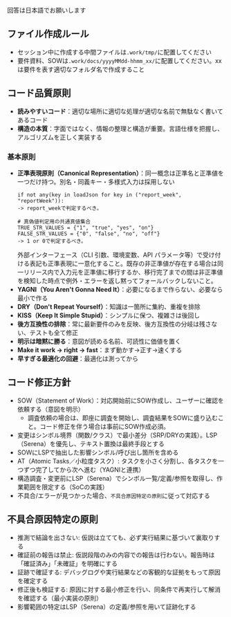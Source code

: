 回答は日本語でお願いします

## ファイル作成ルール
- セッション中に作成する中間ファイルは`.work/tmp/`に配置してください
- 要件資料、SOWは`.work/docs/yyyyMMdd-hhmm_xx/`に配置してください。xxは要件を表す適切なフォルダ名で作成すること

## コード品質原則
- **読みやすいコード**：適切な場所に適切な処理が適切な名前で無駄なく書いてあるコード
- **構造の本質**：字面ではなく、情報の整理と構造が重要。言語仕様を把握し、アルゴリズムを正しく実装する

### 基本原則
- **正準表現原則（Canonical Representation）**：同一概念は正準名と正準値を一つだけ持つ。別名・同義キー・多様式入力は採用しない
    ```NG1
    if not any(key in loadJson for key in ("report_week", "reportWeek")):
    -> report_weekで判定するべき。
    ```
    ```NG2
    # 真偽値判定用の共通真値集合
    TRUE_STR_VALUES = {"1", "true", "yes", "on"}
    FALSE_STR_VALUES = {"0", "false", "no", "off"}
    -> 1 or 0で判定するべき。
    ```
    外部インターフェース（CLI 引数、環境変数、API パラメータ等）で受け付ける表記も正準表現に一意化すること。既存の非正準値が存在する場合は同一リリース内で入力元を正準値に移行するか、移行完了までの間は非正準値を検知した時点で例外・エラーを返し黙ってフォールバックしないこと。
- **YAGNI（You Aren't Gonna Need It）**：必要になるまで作らない、必要なら最小で作る
- **DRY（Don't Repeat Yourself）**：知識は一箇所に集約、重複を排除
- **KISS（Keep It Simple Stupid）**：シンプルに保つ、複雑さは後回し
- **後方互換性の排除**：常に最新要件のみを反映、後方互換性の分岐は残さない、テストも全て修正
- **明示は暗黙に勝る**：意図が読める名前、可読性に価値を置く
- **Make it work → right → fast**：まず動かす→正す→速くする
- **早すぎる最適化の回避**：最適化は測ってから

## コード修正方針
- SOW（Statement of Work）：対応開始前にSOW作成し、ユーザーに確認を依頼する（意図を明示）
    - 調査依頼の場合は、即座に調査を開始し、調査結果をSOWに盛り込むこと。コード修正を伴う場合は事前にSOW作成必須。
- 変更はシンボル境界（関数/クラス）で最小差分（SRP/DRYの実践）。LSP（Serena）を優先し、テキスト置換は最終手段とする
- SOWにLSPで抽出した影響シンボル/呼び出し箇所を含める
- AT（Atomic Tasks／小粒度タスク）: タスクを小さく分割し、各タスクを一つずつ完了してから次へ進む（YAGNIと連携）
- 構造調査・変更前にLSP（Serena）でシンボル一覧/定義/参照を取得し、作業範囲を限定する（SoCの実践）
- 不具合/エラーが見つかった場合、`不具合原因特定の原則`に従って対応する

## 不具合原因特定の原則
- 推測で結論を出さない: 仮説は立てても、必ず実行結果に基づいて裏取りする
- 確証前の報告は禁止: 仮説段階のみの内容での報告は行わない。報告時は「確証済み」「未確証」を明確にする
- 証跡で確証する: デバッグログや実行結果などの客観的な証拠をもって原因を確定する
- 修正後も検証する: 原因に対する最小修正を行い、同条件で再実行して解消を確認する（最小実装の原則）
- 影響範囲の特定はLSP（Serena）の定義/参照を用いて証跡化する
